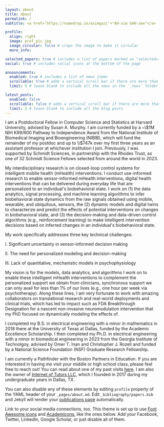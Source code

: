 ```yaml
---
layout: about
title: about
permalink: /
subtitle: <a href='https://namedrop.io/asimgazi'>"AH-sim GAH-zee"</a>

profile:
  align: right
  image: prof_pic.jpg
  image_circular: false # crops the image to make it circular
  more_info: 

selected_papers: true # includes a list of papers marked as "selected={true}"
social: true # includes social icons at the bottom of the page

announcements:
  enabled: true # includes a list of news items
  scrollable: true # adds a vertical scroll bar if there are more than 3 news items
  limit: 5 # leave blank to include all the news in the `_news` folder

latest_posts:
  enabled: false
  scrollable: false # adds a vertical scroll bar if there are more than 3 new posts items
  limit: 3 # leave blank to include all the blog posts
---
```


I am a Postdoctoral Fellow in Computer Science and Statistics at Harvard University, advised by Susan A. Murphy. I am currently funded by a ~\\$1M NIH K99/R00 Pathway to Independence Award from the National Institute of Biomedical Imaging and Bioengineering (NIBIB), which will fund the remainder of my postdoc and up to \\$747k over my first three years as an assistant professor at whichever institution I join. Previously, I was supported by Schmidt Sciences, in partnership with the Rhodes Trust, as one of 32 Schmidt Science Fellows selected from around the world in 2023.

My interdisciplinary research is on closed-loop control systems for intelligent mobile health (mHealth) interventions. I conduct use-informed research to enable sensor-informed mHealth interventions, digital health interventions that can be delivered during everyday life that are personalized to an individual's biobehavioral state. I work on (1) the data analytics, signal processing, and machine learning algorithms to infer biobehavioral state dynamics from the raw signals obtained using mobile, wearable, and ubiquitous, sensors, the (2) dynamic models and digital twins to characterize and predict the effects of potential interventions on changes in biobehavioral state, and (3) the decision-making and data-driven control algorithms (e.g., reinforcement learning) to make intelligent intervention decisions based on inferred changes in an individual's biobehavioral state.

My work specifically addresses three key technical challenges:

I. Significant uncertainty in sensor-informed decision making

II. The need for personalized modeling and decision-making

III. Lack of quantitative, mechanistic models in psychophysiology

My vision is for the models, data analytics, and algorithms I work on to enable these intelligent mHealth interventions to complement the personalized support we obtain from clinicians, synchronous support we can only avail for less than 1% of our lives (e.g., one hour per week via psychotherapy). Along these lines, I am very fortunate to work with amazing collaborators on translational research and real-world deployments and clinical trials, which has led to impact such as FDA Breakthrough Designation for a nascent non-invasive neuromodulation intervention that my PhD focused on dynamically modeling the effects of. 

I completed my B.S. in electrical engineering with a minor in mathematics in 2018 there at the University of Texas at Dallas, funded by the Academic Excellence Scholarship. I then completed my Ph.D. in electrical engineering with a minor in biomedical engineering in 2023 from the Georgia Institute of Technolgoy, advised by Omer T. Inan and Christopher J. Rozell and funded by a National Science Foundation (NSF) Graduate Research Fellowship.

I am currently a Pathfinder with the Boston Partners in Education. If you are interested in having me visit your middle or high school class, please feel free to reach out! You can read about one of my past visits [here](https://bostonpartners.org/asim-gazi-gardner-pilot-academy/). I am also the owner of [Internet of Tutors LLC](https://www.internetoftutors.com/), which I founded in 2017 during my undergraduate years in Dallas, TX. 

You can also disable any of these elements by editing `profile` property of the YAML header of your `_pages/about.md`. Edit `_bibliography/papers.bib` and Jekyll will render your [publications page](/al-folio/publications/) automatically.

Link to your social media connections, too. This theme is set up to use [Font Awesome icons](https://fontawesome.com/) and [Academicons](https://jpswalsh.github.io/academicons/), like the ones below. Add your Facebook, Twitter, LinkedIn, Google Scholar, or just disable all of them.
